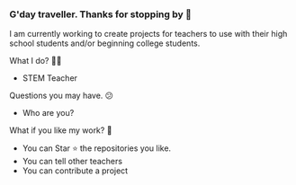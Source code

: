 ### G'day traveller.  Thanks for stopping by 👋

I am currently working to create projects for teachers to use with their high school students and/or beginning college students.  

What I do? 👨‍💻
* STEM Teacher

Questions you may have.  😕
* Who are you?

What if you like my work? 🤩
* You can Star ⭐ the repositories you like.
* You can tell other teachers
* You can contribute a project

<!--
**ke5urh/ke5urh** is a ✨ _special_ ✨ repository because its `README.md` (this file) appears on your GitHub profile.

Here are some ideas to get you started:

- 🔭 I’m currently working on ...
- 🌱 I’m currently learning ...
- 👯 I’m looking to collaborate on ...
- 🤔 I’m looking for help with ...
- 💬 Ask me about ...
- 📫 How to reach me: ...
- 😄 Pronouns: ...
- ⚡ Fun fact: ...
-->
